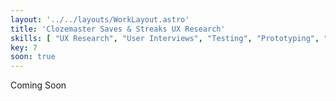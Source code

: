 ```yaml
---
layout: '../../layouts/WorkLayout.astro'
title: 'Clozemaster Saves & Streaks UX Research'
skills: [ "UX Research", "User Interviews", "Testing", "Prototyping", "Data Synthesis"]
key: 7
soon: true
---
```


<div class="box soon">
 <p class="home-display">Coming Soon</p>
<div>